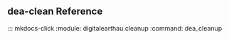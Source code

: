 
## dea-clean Reference


::: mkdocs-click
    :module: digitalearthau.cleanup
    :command: dea_cleanup
